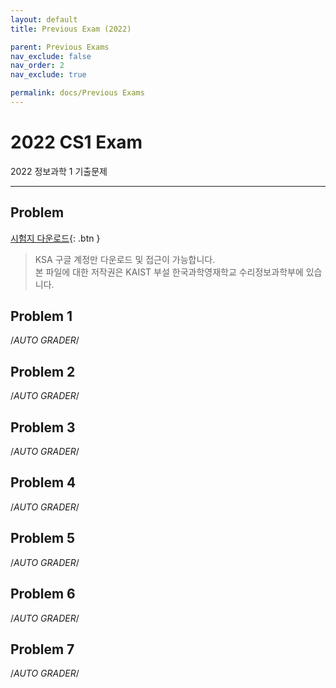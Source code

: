 ```yaml
---
layout: default
title: Previous Exam (2022)

parent: Previous Exams
nav_exclude: false
nav_order: 2
nav_exclude: true

permalink: docs/Previous Exams
---
```





# 2022 CS1 Exam
2022 정보과학 1 기출문제

- - -

## Problem
[시험지 다운로드](https://drive.google.com/file/d/1VPQb5aYb6I9x6LELzcvnDzxniw2K2O3P/view?usp=sharing){: .btn }

> KSA 구글 계정만 다운로드 및 접근이 가능합니다.            
> 본 파일에 대한 저작권은 KAIST 부설 한국과학영재학교 수리정보과학부에 있습니다.                  

## Problem 1
/*AUTO GRADER*/

## Problem 2
/*AUTO GRADER*/

## Problem 3
/*AUTO GRADER*/

## Problem 4
/*AUTO GRADER*/

## Problem 5
/*AUTO GRADER*/

## Problem 6
/*AUTO GRADER*/

## Problem 7
/*AUTO GRADER*/